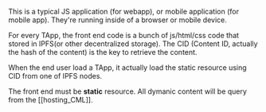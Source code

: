This is a typical JS application (for webapp), or mobile application (for mobile app). They're running inside of a browser or mobile device.

For every TApp, the front end code is a bunch of js/html/css code that stored in IPFS(or other decentralized storage). The CID (Content ID, actually the hash of the content) is the key to retrieve the content.

When the end user load a TApp, it actually load the static resource using CID from one of IPFS nodes.  

The front end must be **static** resource. All dymanic content will be query from the [[hosting_CML]]. 